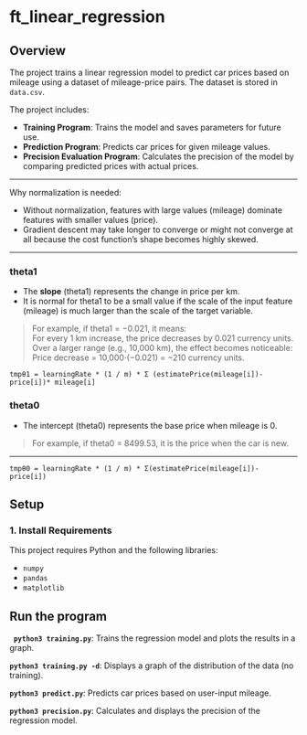 # ft_linear_regression
## Overview

The project trains a linear regression model to predict car prices based on mileage using a dataset of mileage-price pairs. The dataset is stored in `data.csv`.

The project includes:
- **Training Program**: Trains the model and saves parameters for future use.
- **Prediction Program**: Predicts car prices for given mileage values.
- **Precision Evaluation Program**: Calculates the precision of the model by comparing predicted prices with actual prices.

---

Why normalization is needed:
- Without normalization, features with large values (mileage) dominate features with smaller values (price).
- Gradient descent may take longer to converge or might not converge at all because the cost function’s shape becomes highly skewed.

---

### theta1
- The **slope** (theta1) represents the change in price per km.
- It is normal for theta1 to be a small value if the scale of the input feature (mileage) is much larger than the scale of the target variable.
> For example, if theta1 = −0.021, it means:
For every 1 km increase, the price decreases by 0.021 currency units.  
Over a larger range (e.g., 10,000 km), the effect becomes noticeable:
Price decrease = 10,000⋅(−0.021) = −210 currency units.

```
tmpθ1 = learningRate * (1 / m) * Σ (estimatePrice(mileage[i])-price[i])* mileage[i]

```

### theta0
- The intercept (theta0) represents the base price when mileage is 0.
>For example, if theta0 = 8499.53, it is the price when the car is new.

---

```
tmpθ0 = learningRate * (1 / m) * Σ(estimatePrice(mileage[i])- price[i])

```

## **Setup**

### 1. Install Requirements
This project requires Python and the following libraries:
- `numpy`
- `pandas`
- `matplotlib`


## Run the program 

**` python3 training.py`**: Trains the regression model and plots the results in a graph.

**`python3 training.py -d`**: Displays a graph of the distribution of the data (no training).

**`python3 predict.py`**: Predicts car prices based on user-input mileage.

**`python3 precision.py`**: Calculates and displays the precision of the regression model.

